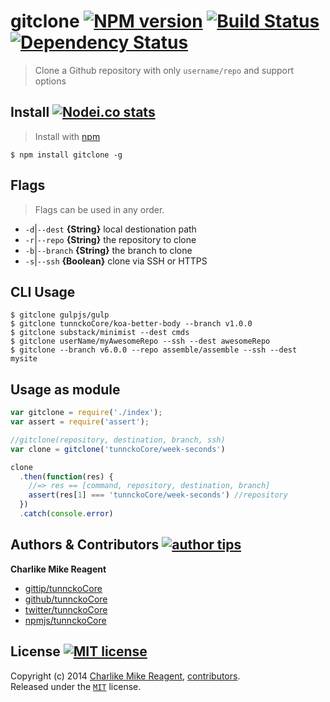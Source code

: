 # gitclone [![NPM version][npmjs-shields]][npmjs-url] [![Build Status][travis-img]][travis-url] [![Dependency Status][depstat-img]][depstat-url]
> Clone a Github repository with only `username/repo` and support options

## Install [![Nodei.co stats][npmjs-install]][npmjs-url]
> Install with [npm](https://npmjs.org)

```
$ npm install gitclone -g
```


## Flags
> Flags can be used in any order.

- `-d`|`--dest` **{String}** local destionation path
- `-r`|`--repo` **{String}** the repository to clone
- `-b`|`--branch` **{String}** the branch to clone
- `-s`|`--ssh` **{Boolean}** clone via SSH or HTTPS


## CLI Usage

```
$ gitclone gulpjs/gulp
$ gitclone tunnckoCore/koa-better-body --branch v1.0.0
$ gitclone substack/minimist --dest cmds
$ gitclone userName/myAwesomeRepo --ssh --dest awesomeRepo
$ gitclone --branch v6.0.0 --repo assemble/assemble --ssh --dest mysite
```

## Usage as module
```js
var gitclone = require('./index');
var assert = require('assert');

//gitclone(repository, destination, branch, ssh)
var clone = gitclone('tunnckoCore/week-seconds')

clone
  .then(function(res) {
    //=> res == [command, repository, destination, branch]
    assert(res[1] === 'tunnckoCore/week-seconds') //repository
  })
  .catch(console.error)
```

## Authors & Contributors [![author tips][author-gittip-img]][author-gittip]

**Charlike Mike Reagent**
+ [gittip/tunnckoCore][author-gittip]
+ [github/tunnckoCore][author-github]
+ [twitter/tunnckoCore][author-twitter]
+ [npmjs/tunnckoCore][author-npmjs]


## License [![MIT license][license-img]][license-url]
Copyright (c) 2014 [Charlike Mike Reagent][author-website], [contributors](https://github.com/tunnckoCore/gitclone/graphs/contributors).  
Released under the [`MIT`][license-url] license.



[npmjs-url]: http://npm.im/gitclone
[npmjs-shields]: http://img.shields.io/npm/v/gitclone.svg
[npmjs-install]: https://nodei.co/npm/gitclone.svg?mini=true

[coveralls-url]: https://coveralls.io/r/tunnckoCore/gitclone?branch=master
[coveralls-shields]: https://img.shields.io/coveralls/tunnckoCore/gitclone.svg

[license-url]: https://github.com/tunnckoCore/gitclone/blob/master/license.md
[license-img]: http://img.shields.io/badge/license-MIT-blue.svg

[travis-url]: https://travis-ci.org/tunnckoCore/gitclone
[travis-img]: https://travis-ci.org/tunnckoCore/gitclone.svg?branch=master

[depstat-url]: https://david-dm.org/tunnckoCore/gitclone
[depstat-img]: https://david-dm.org/tunnckoCore/gitclone.svg

[author-gittip-img]: http://img.shields.io/gittip/tunnckoCore.svg
[author-gittip]: https://www.gittip.com/tunnckoCore
[author-github]: https://github.com/tunnckoCore
[author-twitter]: https://twitter.com/tunnckoCore

[author-website]: http://www.whistle-bg.tk
[author-npmjs]: https://npmjs.org/~tunnckocore

[cobody-url]: https://github.com/tj/co-body
[mocha-url]: https://github.com/tj/mocha
[rawbody-url]: https://github.com/stream-utils/raw-body
[multer-url]: https://github.com/expressjs/multer
[express-url]: https://github.com/strongloop/express
[formidable-url]: https://github.com/felixge/node-formidable
[co-url]: https://github.com/tj/co
[extend-url]: https://github.com/justmoon/node-extend
[csp-report]: https://mathiasbynens.be/notes/csp-reports
